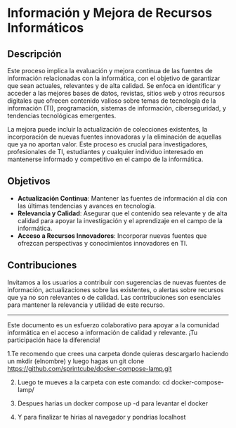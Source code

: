 # Información y Mejora de Recursos Informáticos

## Descripción

Este proceso implica la evaluación y mejora continua de las fuentes de información relacionadas con la informática, con el objetivo de garantizar que sean actuales, relevantes y de alta calidad. Se enfoca en identificar y acceder a las mejores bases de datos, revistas, sitios web y otros recursos digitales que ofrecen contenido valioso sobre temas de tecnología de la información (TI), programación, sistemas de información, ciberseguridad, y tendencias tecnológicas emergentes.

La mejora puede incluir la actualización de colecciones existentes, la incorporación de nuevas fuentes innovadoras y la eliminación de aquellas que ya no aportan valor. Este proceso es crucial para investigadores, profesionales de TI, estudiantes y cualquier individuo interesado en mantenerse informado y competitivo en el campo de la informática.

## Objetivos

- **Actualización Continua**: Mantener las fuentes de información al día con las últimas tendencias y avances en tecnología.
- **Relevancia y Calidad**: Asegurar que el contenido sea relevante y de alta calidad para apoyar la investigación y el aprendizaje en el campo de la informática.
- **Acceso a Recursos Innovadores**: Incorporar nuevas fuentes que ofrezcan perspectivas y conocimientos innovadores en TI.

## Contribuciones

Invitamos a los usuarios a contribuir con sugerencias de nuevas fuentes de información, actualizaciones sobre las existentes, o alertas sobre recursos que ya no son relevantes o de calidad. Las contribuciones son esenciales para mantener la relevancia y utilidad de este recurso.

---

Este documento es un esfuerzo colaborativo para apoyar a la comunidad informática en el acceso a información de calidad y relevante. ¡Tu participación hace la diferencia!

1.Te recomendo que crees una carpeta donde quieras descargarlo haciendo un mkdir (elnombre) y luego hagas un git clone https://github.com/sprintcube/docker-compose-lamp.git 

2. Luego te mueves a la carpeta con este comando: cd docker-compose-lamp/

3. Despues harias un docker compose up -d para levantar el docker

4. Y para finalizar te hirias al navegador y pondrias localhost
